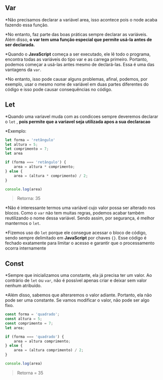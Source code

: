 ## Var

*Não precisamos declarar a variável area, isso acontece pois o node acaba fazendo essa função.

*No entanto, faz parte das boas práticas sempre declarar as variáveis. Além disso, **o var tem uma função especial que permite usá-la antes de ser declarada.**
 
 *Quando o **JavaScript** começa a ser executado, ele lê todo o programa, encontra todas as variáveis do tipo var e as carrega primeiro. Portanto, podemos começar a usá-las antes mesmo de declará-las. Essa é uma das vantagens da `var`.

 *No entanto, isso pode causar alguns problemas, afinal, podemos, por exemplo, usar o mesmo nome de variável em duas partes diferentes do código e isso pode causar consequências no código.

 ## Let

 *Quando uma variavel muda com as condicoes sempre deveremos declarar o `let` , **pois permite que a variavel seja utilizada apos a sua declaracao**

 *Exemplo:
~~~javascript
let forma = 'retângulo'
let altura = 5;
let comprimento = 7;
let area

if (forma === 'retângulo') {
    area = altura * comprimento;
} else {
    area = (altura * comprimento) / 2;
}

console.log(area)
~~~
>Retorna: 35

*Não é interessante termos uma variável cujo valor possa ser alterado nos blocos. Como o `var` não tem muitas regras, podemos acabar também reutilizando o nome dessa variável. Sendo assim, por segurança, é melhor mantermos o `let`.

*Fizemos uso do `let` porque ele consegue acessar o bloco de código, sendo sempre delimitado em **JavaScript** por chaves `{}`. Esse código é fechado exatamente para limitar o acesso e garantir que o processamento ocorra internamente

## Const

*Sempre que inicializamos uma constante, ela já precisa ter um valor. Ao contrário de `let` ou `var`, não é possível apenas criar e deixar sem valor nenhum atribuído.

*Além disso, sabemos que alteraremos o valor adiante. Portanto, ela não pode ser uma constante. Se vamos modificar o valor, não pode ser algo fixo.

~~~javascript
const forma = 'quadrado';
const altura = 5;
const comprimento = 7;
let area;

if (forma === 'quadrado') {
    area = altura comprimento;
} else {
    area = (altura comprimento) / 2;
}

console.log(area)
~~~
> Retorna = 35